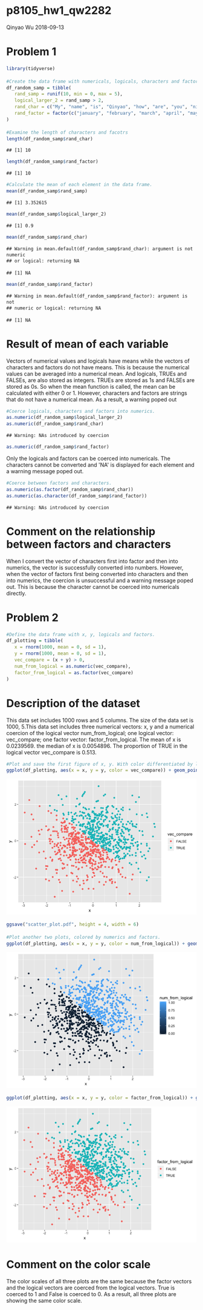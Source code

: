p8105\_hw1\_qw2282
================
Qinyao Wu
2018-09-13

Problem 1
=========

``` r
library(tidyverse)

#Create the data frame with numericals, logicals, characters and factors. 
df_random_samp = tibble(
   rand_samp = runif(10, min = 0, max = 5),
   logical_larger_2 = rand_samp > 2,
   rand_char = c("My", "name", "is", "Qinyao", "how", "are", "you", "nice", "weather", "today"),
   rand_factor = factor(c("january", "february", "march", "april", "may", "june", "july", "august", "semptember", "october"))
)

#Examine the length of characters and facotrs
length(df_random_samp$rand_char)
```

    ## [1] 10

``` r
length(df_random_samp$rand_factor)
```

    ## [1] 10

``` r
#Calculate the mean of each element in the data frame.
mean(df_random_samp$rand_samp)
```

    ## [1] 3.352615

``` r
mean(df_random_samp$logical_larger_2)
```

    ## [1] 0.9

``` r
mean(df_random_samp$rand_char)
```

    ## Warning in mean.default(df_random_samp$rand_char): argument is not numeric
    ## or logical: returning NA

    ## [1] NA

``` r
mean(df_random_samp$rand_factor)
```

    ## Warning in mean.default(df_random_samp$rand_factor): argument is not
    ## numeric or logical: returning NA

    ## [1] NA

Result of mean of each variable
===============================

Vectors of numerical values and logicals have means while the vectors of characters and factors do not have means. This is because the numerical values can be averaged into a numerical mean. And logicals, TRUEs and FALSEs, are also stored as integers. TRUEs are stored as 1s and FALSEs are stored as 0s. So when the mean function is called, the mean can be calculated with either 0 or 1. However, characters and factors are strings that do not have a numerical mean. As a result, a warning poped out

``` r
#Coerce logicals, characters and factors into numerics. 
as.numeric(df_random_samp$logical_larger_2)
as.numeric(df_random_samp$rand_char)
```

    ## Warning: NAs introduced by coercion

``` r
as.numeric(df_random_samp$rand_factor)
```

Only the logicals and factors can be coerced into numericals. The characters cannot be converted and 'NA' is displayed for each element and a warning message poped out.

``` r
#Coerce between factors and characters. 
as.numeric(as.factor(df_random_samp$rand_char))
as.numeric(as.character(df_random_samp$rand_factor))
```

    ## Warning: NAs introduced by coercion

Comment on the relationship between factors and characters
==========================================================

When I convert the vector of characters first into factor and then into numerics, the vector is successfully converted into numbers. However, when the vector of factors first being converted into characters and then into numerics, the coercion is unsuccessful and a warning message poped out. This is because the character cannot be coerced into numericals directly.

Problem 2
=========

``` r
#Define the data frame with x, y, logicals and factors. 
df_plotting = tibble(
   x = rnorm(1000, mean = 0, sd = 1),
   y = rnorm(1000, mean = 0, sd = 1),
   vec_compare = (x + y) > 0,
   num_from_logical = as.numeric(vec_compare),
   factor_from_logical = as.factor(vec_compare)
)
```

Description of the dataset
==========================

This data set includes 1000 rows and 5 columns. The size of the data set is 1000, 5.This data set includes three numerical vectors: x, y and a numerical coercion of the logical vector num\_from\_logical; one logical vector: vec\_compare; one factor vector: factor\_from\_logical. The mean of x is 0.0239569. the median of x is 0.0054896. The proportion of TRUE in the logical vector vec\_compare is 0.513.

``` r
#Plot and save the first figure of x, y. With color differentiated by logicals. 
ggplot(df_plotting, aes(x = x, y = y, color = vec_compare)) + geom_point()
```

![](p8105_hw1_qw2282_files/figure-markdown_github/plot_with_data-1.png)

``` r
ggsave("scatter_plot.pdf", height = 4, width = 6)

#Plot another two plots, colored by numerics and factors. 
ggplot(df_plotting, aes(x = x, y = y, color = num_from_logical)) + geom_point()
```

![](p8105_hw1_qw2282_files/figure-markdown_github/plot_with_data-2.png)

``` r
ggplot(df_plotting, aes(x = x, y = y, color = factor_from_logical)) + geom_point()
```

![](p8105_hw1_qw2282_files/figure-markdown_github/plot_with_data-3.png)

Comment on the color scale
==========================

The color scales of all three plots are the same because the factor vectors and the logical vectors are coerced from the logical vectors. True is coerced to 1 and False is coerced to 0. As a result, all three plots are showing the same color scale.
